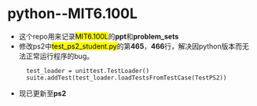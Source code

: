 # python--MIT6.100L
- 这个repo用来记录<mark>MIT6.100L</mark>的**ppt**和**problem_sets** 
- 修改ps2中<mark>test_ps2_student.py</mark>的第**465**，**466**行，解决因python版本而无法正常运行程序的bug。
  ```
    test_loader = unittest.TestLoader()
    suite.addTest(test_loader.loadTestsFromTestCase(TestPS2))
  ```
- 现已更新至**ps2**

